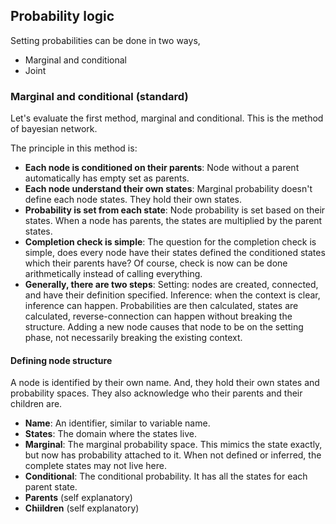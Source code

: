 ## Probability logic

Setting probabilities can be done in two ways,

* Marginal and conditional
* Joint


### Marginal and conditional (standard)

Let's evaluate the first method, marginal and conditional. This is the method of bayesian network.

The principle in this method is:

* **Each node is conditioned on their parents**: Node without a parent automatically has empty set as parents.
* **Each node understand their own states**: Marginal probability doesn't define each node states. They hold their own states.
* **Probability is set from each state**: Node probability is set based on their states. When a node has parents, the states are multiplied by the parent states.
* **Completion check is simple**: The question for the completion check is simple, does every node have their states defined the conditioned states which their parents have? Of course, check is now can be done arithmetically instead of calling everything.
* **Generally, there are two steps**: Setting: nodes are created, connected, and have their definition specified. Inference: when the context is clear, inference can happen. Probabilities are then calculated, states are calculated, reverse-connection can happen without breaking the structure. Adding a new node causes that node to be on the setting phase, not necessarily breaking the existing context.

#### Defining node structure

A node is identified by their own name. And, they hold their own states and probability spaces. They also acknowledge who their parents and their children are.

* **Name**: An identifier, similar to variable name.
* **States**: The domain where the states live.
* **Marginal**: The marginal probability space. This mimics the state exactly, but now has probability attached to it. When not defined or inferred, the complete states may not live here.
* **Conditional**: The conditional probability. It has all the states for each parent state.
* **Parents** (self explanatory)
* **Chiildren** (self explanatory)

